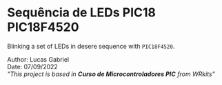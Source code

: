 # **Sequência de LEDs PIC18 PIC18F4520**
Blinking a set of LEDs in desere sequence with `PIC18F4520`.

Author: Lucas Gabriel <br/>
Date: 07/09/2022 <br/>
_"This project is based in **Curso de Microcontroladores PIC** from WRkits"_
